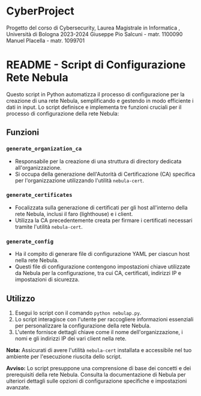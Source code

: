 # CyberProject
Progetto del corso di Cybersecurity, Laurea Magistrale in Informatica , Università di Bologna 2023-2024
Giuseppe Pio Salcuni - matr. 1100090
Manuel Placella - matr. 1099701

# README - Script di Configurazione Rete Nebula

Questo script in Python automatizza il processo di configurazione per la creazione di una rete Nebula, semplificando e gestendo in modo efficiente i dati in input. Lo script definisce e implementa tre funzioni cruciali per il processo di configurazione della rete Nebula:

## Funzioni

### `generate_organization_ca`

- Responsabile per la creazione di una struttura di directory dedicata all'organizzazione.
- Si occupa della generazione dell'Autorità di Certificazione (CA) specifica per l'organizzazione utilizzando l'utilità `nebula-cert`.

### `generate_certificates`

- Focalizzata sulla generazione di certificati per gli host all'interno della rete Nebula, inclusi il faro (lighthouse) e i client.
- Utilizza la CA precedentemente creata per firmare i certificati necessari tramite l'utilità `nebula-cert`.

### `generate_config`

- Ha il compito di generare file di configurazione YAML per ciascun host nella rete Nebula.
- Questi file di configurazione contengono impostazioni chiave utilizzate da Nebula per la configurazione, tra cui CA, certificati, indirizzi IP e impostazioni di sicurezza.

## Utilizzo

1. Esegui lo script con il comando `python nebulap.py`.
2. Lo script interagisce con l'utente per raccogliere informazioni essenziali per personalizzare la configurazione della rete Nebula.
3. L'utente fornisce dettagli chiave come il nome dell'organizzazione, i nomi e gli indirizzi IP dei vari client nella rete.

**Nota:** Assicurati di avere l'utilità `nebula-cert` installata e accessibile nel tuo ambiente per l'esecuzione riuscita dello script.

**Avviso:** Lo script presuppone una comprensione di base dei concetti e dei prerequisiti della rete Nebula. Consulta la documentazione di Nebula per ulteriori dettagli sulle opzioni di configurazione specifiche e impostazioni avanzate.


